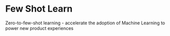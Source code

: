# Few Shot Learn
Zero-to-few-shot learning - accelerate the adoption of Machine Learning to power new product experiences

